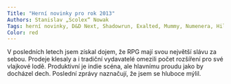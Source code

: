 ```yaml
---
Title: "Herní novinky pro rok 2013"
Authors: Stanislav „Scolex“ Nowak
Tags: herní novinky, D&D Next, Shadowrun, Exalted, Mummy, Numenera, Hillfolk, Fate Core, Nova Praxis, Through the Breach, Sorcerer
Color: red
---
```

V posledních letech jsem získal dojem, že RPG
mají svou největší slávu za sebou. Prodeje klesaly
a i tradiční vydavatelé omezili počet rozšíření
pro své vlajkové lodě. Produktivní je indie scéna,
ale hlavnímu proudu jako by docházel dech. Poslední
zprávy naznačují, že jsem se hluboce mýlil.
